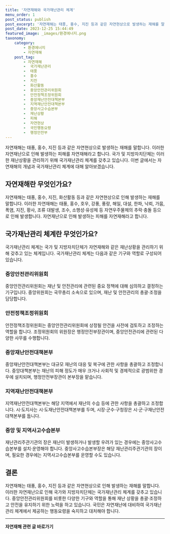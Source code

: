 ```yaml
---
title: '자연재해와 국가재난관리 체계'
menu_order: 1
post_status: publish
post_excerpt: '자연재해는 태풍, 홍수, 지진 등과 같은 자연현상으로 발생하는 재해를 말합니다. 이러한 자연재난으로 인해 발생하는 피해를 자연재해라고 합니다. 국가 및 지방자치단체는 이러한 재난상황을 관리하기 위해 국가재난관리 체계를 갖추고 있습니다. 이번 글에서는 자연재해의 개념과 국가재난관리 체계에 대해 알아보겠습니다.'
post_date: 2023-12-25 15:44:49
featured_image: _images/환경에너지.png
taxonomy:
    category:
        - 환경에너지
        - 자연재해
    post_tag:
        - 자연재해
        -  국가재난관리
        -  태풍
        -  홍수
        -  지진
        -  화산활동
        -  중앙안전관리위원회
        -  안전정책조정위원회
        -  중앙재난안전대책본부
        -  지역재난안전대책본부
        -  중앙사고수습본부
        -  재난상황
        -  피해
        -  자연현상
        -  국민행동요령
        -  행정안전부
---
```




자연재해는 태풍, 홍수, 지진 등과 같은 자연현상으로 발생하는 재해를 말합니다. 이러한 자연재난으로 인해 발생하는 피해를 자연재해라고 합니다. 국가 및 지방자치단체는 이러한 재난상황을 관리하기 위해 국가재난관리 체계를 갖추고 있습니다. 이번 글에서는 자연재해의 개념과 국가재난관리 체계에 대해 알아보겠습니다.

## 자연재해란 무엇인가요?

자연재해는 태풍, 홍수, 지진, 화산활동 등과 같은 자연현상으로 인해 발생하는 재해를 말합니다. 이러한 자연재해는 태풍, 홍수, 호우, 강풍, 풍랑, 해일, 대설, 한파, 낙뢰, 가뭄, 폭염, 지진, 황사, 조류 대발생, 조수, 소행성·유성체 등 자연우주물체의 추락·충돌 등으로 인해 발생합니다. 자연재난으로 인해 발생하는 피해를 자연재해라고 합니다.

## 국가재난관리 체계란 무엇인가요?

국가재난관리 체계는 국가 및 지방자치단체가 자연재해와 같은 재난상황을 관리하기 위해 갖추고 있는 체계입니다. 국가재난관리 체계는 다음과 같은 기구와 역할로 구성되어 있습니다.

### 중앙안전관리위원회

중앙안전관리위원회는 재난 및 안전관리에 관련된 중요 정책에 대해 심의하고 결정하는 기구입니다. 중앙위원회는 국무총리 소속으로 있으며, 재난 및 안전관리의 총괄·조정을 담당합니다.

### 안전정책조정위원회

안전정책조정위원회는 중앙안전관리위원회에 상정될 안건을 사전에 검토하고 조정하는 역할을 합니다. 조정위원회의 위원장은 행정안전부장관이며, 중앙안전관리에 관련된 다양한 사무를 수행합니다.

### 중앙재난안전대책본부

중앙재난안전대책본부는 대규모 재난의 대응 및 복구에 관한 사항을 총괄하고 조정합니다. 중앙대책본부는 재난의 피해 정도가 매우 크거나 사회적 및 경제적으로 광범위한 경우에 설치되며, 행정안전부장관이 본부장을 맡습니다.

### 지역재난안전대책본부

지역재난안전대책본부는 해당 지역에서 재난의 수습 등에 관한 사항을 총괄하고 조정합니다. 시·도지사는 시·도재난안전대책본부를 두며, 시장·군수·구청장은 시·군·구재난안전대책본부를 둡니다.

### 중앙 및 지역사고수습본부

재난관리주관기관의 장은 재난이 발생하거나 발생할 우려가 있는 경우에는 중앙사고수습본부를 설치·운영해야 합니다. 중앙사고수습본부장은 해당 재난관리주관기관의 장이며, 필요한 경우에는 지역사고수습본부를 운영할 수도 있습니다.

## 결론

자연재해는 태풍, 홍수, 지진 등과 같은 자연현상으로 인해 발생하는 재해를 말합니다. 이러한 자연재난으로 인해 국가와 지방자치단체는 국가재난관리 체계를 갖추고 있습니다. 중앙안전관리위원회를 비롯한 다양한 기구와 역할을 통해 재난 상황을 총괄·조정하고 안전을 유지하기 위한 노력을 하고 있습니다. 국민은 자연재난에 대비하여 국가재난관리 체계에서 제공하는 행동요령을 숙지하고 대처해야 합니다.
<!-- wp:separator -->
<hr class="wp-block-separator has-alpha-channel-opacity"/>
<!-- /wp:separator -->

<!-- wp:group {"backgroundColor":"base","layout":{"type":"constrained"}} -->
<div class="wp-block-group has-base-background-color has-background"><!-- wp:paragraph {"align":"center","fontSize":"medium"} -->
<p class="has-text-align-center has-large-font-size"><strong>자연재해 관련 글 바로가기</strong></p>
<!-- /wp:paragraph -->


<!-- wp:latest-posts
{"categories":[{"id":35076,"count":19,"description":"","link":"https://uknowlaw.com/category/%ec%9e%90%ec%97%b0%ec%9e%ac%ed%95%b4/","name":"자연재해","slug":"자연재해","taxonomy":"category","parent":0,"meta":[],"_links":{"self":[{"href":"https://uknowlaw.com/wp-json/wp/v2/categories/35076"}],"collection":[{"href":"https://uknowlaw.com/wp-json/wp/v2/categories"}],"about":[{"href":"https://uknowlaw.com/wp-json/wp/v2/taxonomies/category"}],"wp:post_type":[{"href":"https://uknowlaw.com/wp-json/wp/v2/posts?categories=35076"}],"curies":[{"name":"wp","href":"https://api.w.org/{rel}","templated":true}]}}],"postsToShow":100,"excerptLength":28,"postLayout":"grid","columns":2,"featuredImageAlign":"left","featuredImageSizeSlug":"large","fontSize":"small"} /--></div>
<!-- /wp:group -->